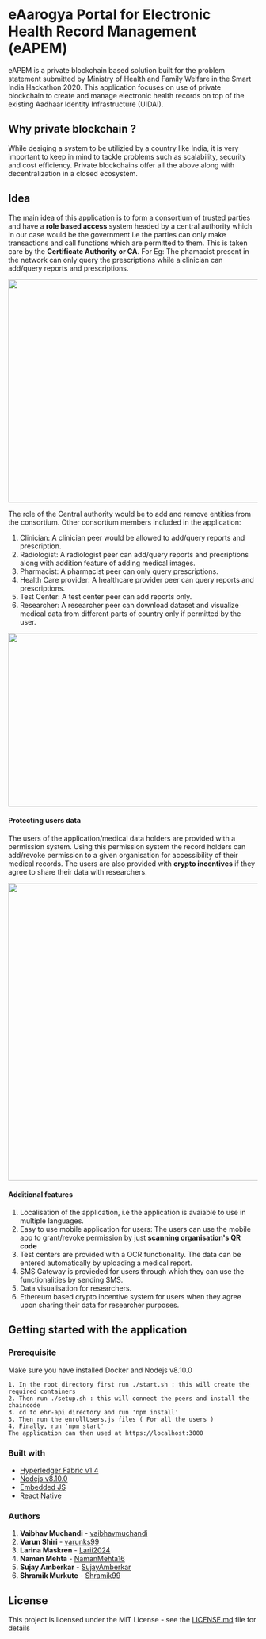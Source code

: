 # eAarogya Portal for Electronic Health Record Management (eAPEM)
eAPEM is a private blockchain based solution built for the problem statement submitted by Ministry of Health and Family Welfare in the Smart India Hackathon 2020. 
This application focuses on use of private blockchain to create and manage electronic health records on top of the existing Aadhaar Identity Infrastructure (UIDAI).

## Why private blockchain ? 
While desiging a system to be utilizied by a country like India, it is very important to keep in mind to tackle problems such as scalability, security and cost efficiency.
Private blockchains offer all the above along with decentralization in a closed ecosystem.

## Idea
The main idea of this application is to form a consortium of trusted parties and have a  **role based access** system headed by a central authority which in our case would be the government i.e the parties can only make transactions and call functions which are permitted to them. This is taken care by the **Certificate Authority or CA**. For Eg: The phamacist present in the network can only query the prescriptions while a clinician can add/query reports and prescriptions.

<p align="center">
    <img width="900" height="450" src="https://github.com/vaibhavmuchandi/eArogya-Portal-for-EHR-Management-eAPEM-/blob/master/eAarogya_network_diagram.png">
</p>

The role of the Central authority would be to add and remove entities from the consortium. 
Other consortium members included in the application: 
1. Clinician: A clinician peer would be allowed to add/query reports and prescription.
2. Radiologist: A radiologist peer can add/query reports and precriptions along with addition feature of adding medical images.
3. Pharmacist: A pharmacist peer can only query prescriptions.
4. Health Care provider: A healthcare provider peer can query reports and prescriptions.
5. Test Center: A test center peer can add reports only.
6. Researcher: A researcher peer can download dataset and visualize medical data from different parts of country only if permitted by the user.

<p align="center">
    <img width="700" height="350" src="https://github.com/vaibhavmuchandi/eArogya-Portal-for-EHR-Management-eAPEM-/blob/master/eAarogya_org_sequence.png">
</p>

#### Protecting users data
The users of the application/medical data holders are provided with a permission system. Using this permission system the record holders can add/revoke permission to a given organisation for accessibility of their medical records. The users are also provided with **crypto incentives** if they agree to share their data with researchers.

<p align="center">
    <img width="700" height="600" src="https://github.com/vaibhavmuchandi/eArogya-Portal-for-EHR-Management-eAPEM-/blob/master/eAarogya_User_Sequence.png">
</p>

#### Additional features
1. Localisation of the application, i.e the application is avaiable to use in multiple languages.
2. Easy to use mobile application for users: The users can use the mobile app to grant/revoke permission by just **scanning organisation's QR code**
3. Test centers are provided with a OCR functionality. The data can be entered automatically by uploading a medical report.
4. SMS Gateway is provieded for users through which they can use the functionalities by sending SMS.
5. Data visualisation for researchers.
6. Ethereum based crypto incentive system for users when they agree upon sharing their data for researcher purposes. 

## Getting started with the application
### Prerequisite
Make sure you have installed Docker and Nodejs v8.10.0

```
1. In the root directory first run ./start.sh : this will create the required containers
2. Then run ./setup.sh : this will connect the peers and install the chaincode
3. cd to ehr-api directory and run 'npm install'
3. Then run the enrollUsers.js files ( For all the users )
4. Finally, run 'npm start'
The application can then used at https://localhost:3000
```
### Built with
* [Hyperledger Fabric v1.4](https://https://github.com/hyperledger/fabric)
* [Nodejs v8.10.0](https://nodejs.org/dist/latest-v8.x/)
* [Embedded JS](https://ejs.co/)
* [React Native](https://reactnative.dev)

### Authors
1. **Vaibhav Muchandi** - [vaibhavmuchandi](https://github.com/vaibhavmuchandi)
2. **Varun Shiri** - [varunks99](https://github.com/varunks99)
3. **Larina Maskren** - [Larii2024](https://github.com/Lari2024)
4. **Naman Mehta** - [NamanMehta16](https://github.com/NamanMehta16)
5. **Sujay Amberkar** - [SujayAmberkar](https://github.com/SujayAmberkar)
6. **Shramik Murkute** - [Shramik99](https://github.com/Shramik99)

## License
This project is licensed under the MIT License - see the [LICENSE.md](LICENSE.md) file for details
